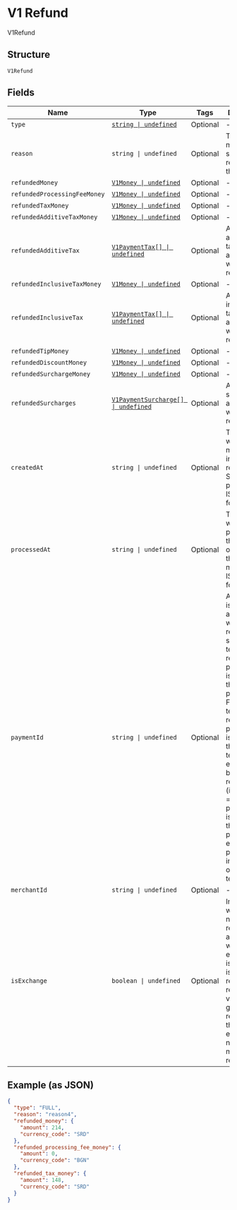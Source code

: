 
# V1 Refund

V1Refund

## Structure

`V1Refund`

## Fields

| Name | Type | Tags | Description |
|  --- | --- | --- | --- |
| `type` | [`string \| undefined`](../../doc/models/v1-refund-type.md) | Optional | - |
| `reason` | `string \| undefined` | Optional | The merchant-specified reason for the refund. |
| `refundedMoney` | [`V1Money \| undefined`](../../doc/models/v1-money.md) | Optional | - |
| `refundedProcessingFeeMoney` | [`V1Money \| undefined`](../../doc/models/v1-money.md) | Optional | - |
| `refundedTaxMoney` | [`V1Money \| undefined`](../../doc/models/v1-money.md) | Optional | - |
| `refundedAdditiveTaxMoney` | [`V1Money \| undefined`](../../doc/models/v1-money.md) | Optional | - |
| `refundedAdditiveTax` | [`V1PaymentTax[] \| undefined`](../../doc/models/v1-payment-tax.md) | Optional | All of the additive taxes associated with the refund. |
| `refundedInclusiveTaxMoney` | [`V1Money \| undefined`](../../doc/models/v1-money.md) | Optional | - |
| `refundedInclusiveTax` | [`V1PaymentTax[] \| undefined`](../../doc/models/v1-payment-tax.md) | Optional | All of the inclusive taxes associated with the refund. |
| `refundedTipMoney` | [`V1Money \| undefined`](../../doc/models/v1-money.md) | Optional | - |
| `refundedDiscountMoney` | [`V1Money \| undefined`](../../doc/models/v1-money.md) | Optional | - |
| `refundedSurchargeMoney` | [`V1Money \| undefined`](../../doc/models/v1-money.md) | Optional | - |
| `refundedSurcharges` | [`V1PaymentSurcharge[] \| undefined`](../../doc/models/v1-payment-surcharge.md) | Optional | A list of all surcharges associated with the refund. |
| `createdAt` | `string \| undefined` | Optional | The time when the merchant initiated the refund for Square to process, in ISO 8601 format. |
| `processedAt` | `string \| undefined` | Optional | The time when Square processed the refund on behalf of the merchant, in ISO 8601 format. |
| `paymentId` | `string \| undefined` | Optional | A Square-issued ID associated with the refund. For single-tender refunds, payment_id is the ID of the original payment ID. For split-tender refunds, payment_id is the ID of the original tender. For exchange-based refunds (is_exchange == true), payment_id is the ID of the original payment ID even if the payment includes other tenders. |
| `merchantId` | `string \| undefined` | Optional | - |
| `isExchange` | `boolean \| undefined` | Optional | Indicates whether or not the refund is associated with an exchange. If is_exchange is true, the refund reflects the value of goods returned in the exchange not the total money refunded. |

## Example (as JSON)

```json
{
  "type": "FULL",
  "reason": "reason4",
  "refunded_money": {
    "amount": 214,
    "currency_code": "SRD"
  },
  "refunded_processing_fee_money": {
    "amount": 0,
    "currency_code": "BGN"
  },
  "refunded_tax_money": {
    "amount": 148,
    "currency_code": "SRD"
  }
}
```

